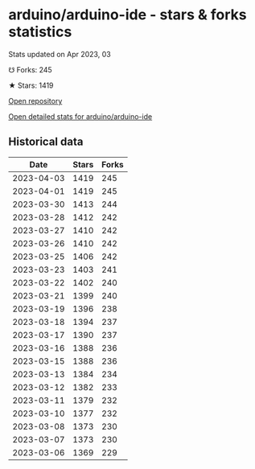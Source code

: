 # arduino/arduino-ide - stars & forks statistics

Stats updated on Apr 2023, 03

☋ Forks: 245

★ Stars: 1419

[Open repository](https://github.com/arduino/arduino-ide)

[Open detailed stats for arduino/arduino-ide](https://reviewgithub.com/rep/arduino/arduino-ide)

## Historical data
| Date | Stars | Forks |
|------|-------|-------|
| 2023-04-03 | 1419 | 245 | 
| 2023-04-01 | 1419 | 245 | 
| 2023-03-30 | 1413 | 244 | 
| 2023-03-28 | 1412 | 242 | 
| 2023-03-27 | 1410 | 242 | 
| 2023-03-26 | 1410 | 242 | 
| 2023-03-25 | 1406 | 242 | 
| 2023-03-23 | 1403 | 241 | 
| 2023-03-22 | 1402 | 240 | 
| 2023-03-21 | 1399 | 240 | 
| 2023-03-19 | 1396 | 238 | 
| 2023-03-18 | 1394 | 237 | 
| 2023-03-17 | 1390 | 237 | 
| 2023-03-16 | 1388 | 236 | 
| 2023-03-15 | 1388 | 236 | 
| 2023-03-13 | 1384 | 234 | 
| 2023-03-12 | 1382 | 233 | 
| 2023-03-11 | 1379 | 232 | 
| 2023-03-10 | 1377 | 232 | 
| 2023-03-08 | 1373 | 230 | 
| 2023-03-07 | 1373 | 230 | 
| 2023-03-06 | 1369 | 229 | 

